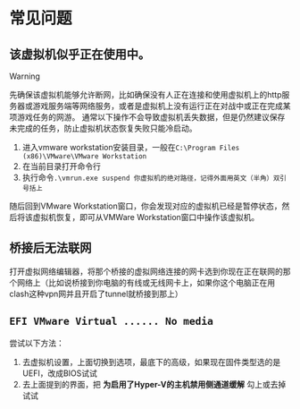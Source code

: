 # 常见问题
## 该虚拟机似乎正在使用中。

> [!WARNING]
> 先确保该虚拟机能够允许断网，比如确保没有人正在连接和使用虚拟机上的http服务器或游戏服务端等网络服务，或者是虚拟机上没有运行正在对战中或正在完成某项游戏任务的网游。
> 通常以下操作不会导致虚拟机丢失数据，但是仍然建议保存未完成的任务，防止虚拟机状态恢复失败只能冷启动。

1. 进入vmware workstation安装目录，一般在`C:\Program Files (x86)\VMware\VMware Workstation`
2. 在当前目录打开命令行
3. 执行命令`.\vmrun.exe suspend 你虚拟机的绝对路径，记得外面用英文（半角）双引号括上`

随后回到VMware Workstation窗口，你会发现对应的虚拟机已经是暂停状态，然后将该虚拟机恢复，即可从VMWare Workstation窗口中操作该虚拟机。

## 桥接后无法联网

打开虚拟网络编辑器，将那个桥接的虚拟网络连接的网卡选到你现在正在联网的那个网络上（比如说桥接到你电脑的有线或无线网卡上，如果你这个电脑正在用clash这种vpn网并且开启了tunnel就桥接到那上）  

## `EFI VMware Virtual ...... No media`

尝试以下方法：
1. 去虚拟机设置，上面切换到选项，最底下的高级，如果现在固件类型选的是UEFI，改成BIOS试试
2. 去上面提到的界面，把 **为启用了Hyper-V的主机禁用侧通道缓解** 勾上或去掉试试
